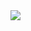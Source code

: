 <!-- [16,21,11,8,12,22] -> Merge Sort -->

<!-- Yukarıdaki dizinin sort türüne göre aşamalarını yazınız. -->
<img src="https://i.ibb.co/PmrGW1b/mergesort.jpg" />


<!-- Big-O gösterimini yazınız. -->
<!-- O(nlogn) -->